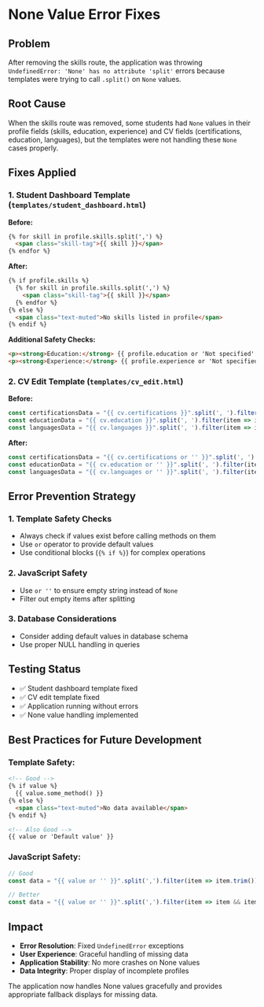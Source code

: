 # None Value Error Fixes

## Problem
After removing the skills route, the application was throwing `UndefinedError: 'None' has no attribute 'split'` errors because templates were trying to call `.split()` on `None` values.

## Root Cause
When the skills route was removed, some students had `None` values in their profile fields (skills, education, experience) and CV fields (certifications, education, languages), but the templates were not handling these `None` cases properly.

## Fixes Applied

### 1. **Student Dashboard Template** (`templates/student_dashboard.html`)

**Before:**
```html
{% for skill in profile.skills.split(',') %}
  <span class="skill-tag">{{ skill }}</span>
{% endfor %}
```

**After:**
```html
{% if profile.skills %}
  {% for skill in profile.skills.split(',') %}
    <span class="skill-tag">{{ skill }}</span>
  {% endfor %}
{% else %}
  <span class="text-muted">No skills listed in profile</span>
{% endif %}
```

**Additional Safety Checks:**
```html
<p><strong>Education:</strong> {{ profile.education or 'Not specified' }}</p>
<p><strong>Experience:</strong> {{ profile.experience or 'Not specified' }}</p>
```

### 2. **CV Edit Template** (`templates/cv_edit.html`)

**Before:**
```javascript
const certificationsData = "{{ cv.certifications }}".split(', ').filter(item => item.trim());
const educationData = "{{ cv.education }}".split(', ').filter(item => item.trim());
const languagesData = "{{ cv.languages }}".split(', ').filter(item => item.trim());
```

**After:**
```javascript
const certificationsData = "{{ cv.certifications or '' }}".split(', ').filter(item => item.trim());
const educationData = "{{ cv.education or '' }}".split(', ').filter(item => item.trim());
const languagesData = "{{ cv.languages or '' }}".split(', ').filter(item => item.trim());
```

## Error Prevention Strategy

### 1. **Template Safety Checks**
- Always check if values exist before calling methods on them
- Use `or` operator to provide default values
- Use conditional blocks (`{% if %}`) for complex operations

### 2. **JavaScript Safety**
- Use `or ''` to ensure empty string instead of `None`
- Filter out empty items after splitting

### 3. **Database Considerations**
- Consider adding default values in database schema
- Use proper NULL handling in queries

## Testing Status
- ✅ Student dashboard template fixed
- ✅ CV edit template fixed
- ✅ Application running without errors
- ✅ None value handling implemented

## Best Practices for Future Development

### Template Safety:
```html
<!-- Good -->
{% if value %}
  {{ value.some_method() }}
{% else %}
  <span class="text-muted">No data available</span>
{% endif %}

<!-- Also Good -->
{{ value or 'Default value' }}
```

### JavaScript Safety:
```javascript
// Good
const data = "{{ value or '' }}".split(',').filter(item => item.trim());

// Better
const data = "{{ value or '' }}".split(',').filter(item => item && item.trim());
```

## Impact
- **Error Resolution**: Fixed `UndefinedError` exceptions
- **User Experience**: Graceful handling of missing data
- **Application Stability**: No more crashes on None values
- **Data Integrity**: Proper display of incomplete profiles

The application now handles None values gracefully and provides appropriate fallback displays for missing data.
